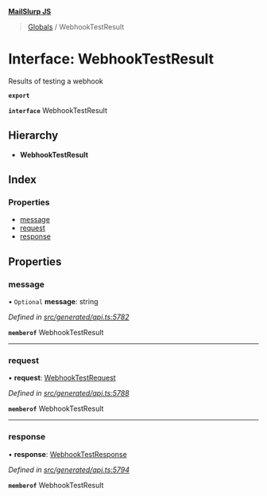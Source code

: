 **[MailSlurp JS](../README.md)**

> [Globals](../README.md) / WebhookTestResult

# Interface: WebhookTestResult

Results of testing a webhook

**`export`** 

**`interface`** WebhookTestResult

## Hierarchy

* **WebhookTestResult**

## Index

### Properties

* [message](webhooktestresult.md#message)
* [request](webhooktestresult.md#request)
* [response](webhooktestresult.md#response)

## Properties

### message

• `Optional` **message**: string

*Defined in [src/generated/api.ts:5782](https://github.com/mailslurp/mailslurp-client/blob/67ec74c/src/generated/api.ts#L5782)*

**`memberof`** WebhookTestResult

___

### request

•  **request**: [WebhookTestRequest](../modules/webhooktestrequest.md)

*Defined in [src/generated/api.ts:5788](https://github.com/mailslurp/mailslurp-client/blob/67ec74c/src/generated/api.ts#L5788)*

**`memberof`** WebhookTestResult

___

### response

•  **response**: [WebhookTestResponse](webhooktestresponse.md)

*Defined in [src/generated/api.ts:5794](https://github.com/mailslurp/mailslurp-client/blob/67ec74c/src/generated/api.ts#L5794)*

**`memberof`** WebhookTestResult
